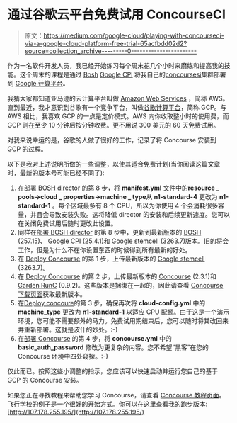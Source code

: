 # 通过谷歌云平台免费试用 ConcourseCI

> 原文：<https://medium.com/google-cloud/playing-with-concourseci-via-a-google-cloud-platform-free-trial-65acfbdd02d2?source=collection_archive---------0----------------------->

作为一名软件开发人员，我已经开始练习每个周末花几个小时来磨练和提高我的技能。这个周末的课程是通过 [Bosh](https://bosh.io/) [Google CPI](https://github.com/cloudfoundry-incubator/bosh-google-cpi-release) 将我自己的[concoursesi](http://concourse.ci)集群部署到 [Google 计算平台](https://cloud.google.com)。

我猜大家都知道亚马逊的云计算平台叫做 [Amazon Web Services](https://aws.amazon.com/) ，简称 AWS。直到最近，我才意识到谷歌有一个竞争平台，叫做[谷歌计算平台](https://cloud.google.com)，简称 GCP。与 AWS 相比，我喜欢 GCP 的一点是定价模式。AWS 向你收取整小时的使用费，而 GCP 则在至少 10 分钟后按分钟收费。更不用说 300 美元的 60 天免费试用。

对我来说幸运的是，谷歌的人做了很好的工作，记录了将 Concourse 安装到 GCP 的过程。

以下是我对上述说明所做的一些调整，以使其适合免费计划(当你阅读这篇文章时，最新的版本号可能已经不同了):

1.  在[部署 BOSH director](https://github.com/cloudfoundry-incubator/bosh-google-cpi-release/tree/master/docs/concourse#deploy-a-bosh-director) 的第 8 步，将 **manifest.yml** 文件中的**resource _ pools->cloud _ properties->machine _ type**从 **n1-standard-4** 更改为 **n1-standard-1** 。每个区域最多有 8 个 CPU，所以为你使用 4 个会消耗很多容量，并且会导致安装失败。这将降低 director 的安装和后续更新速度。您可以在关闭免费试用后随时更改此设置。
2.  同样在[部署 BOSH director](https://github.com/cloudfoundry-incubator/bosh-google-cpi-release/tree/master/docs/concourse#deploy-a-bosh-director) 的第 8 步中，更新到最新版本的 [BOSH](http://bosh.io/releases/github.com/cloudfoundry/bosh?all=1) (257.15)、 [Google CPI](http://bosh.io/releases/github.com/cloudfoundry-incubator/bosh-google-cpi-release?all=1) (25.4.1)和 [Google stemcell](http://bosh.io/stemcells/bosh-google-kvm-ubuntu-trusty-go_agent) (3263.7)版本。旧的将会工作，但是为什么不在你设置东西的时候得到所有最新的好处。
3.  在 [Deploy Concourse](https://github.com/cloudfoundry-incubator/bosh-google-cpi-release/tree/master/docs/concourse#deploy-concourse) 的第 1 步，上传最新版本的 [Google stemcell](http://bosh.io/stemcells/bosh-google-kvm-ubuntu-trusty-go_agent) (3263.7)。
4.  在 [Deploy Concourse](https://github.com/cloudfoundry-incubator/bosh-google-cpi-release/tree/master/docs/concourse#deploy-concourse) 的第 2 步，上传最新版本的 [Concourse](http://bosh.io/releases/github.com/concourse/concourse) (2.3.1)和 [Garden RunC](http://bosh.io/releases/github.com/cloudfoundry/garden-runc-release?all=1) (0.9.2)。这些版本是捆绑在一起的，因此请查看 [Concourse 下载页面](https://concourse.ci/downloads.html)获取最新版本。
5.  在[Deploy concoure](https://github.com/cloudfoundry-incubator/bosh-google-cpi-release/tree/master/docs/concourse#deploy-concourse)的第 3 步，确保再次将 **cloud-config.yml** 中的 **machine_type** 更改为 **n1-standard-1** 以适应 CPU 配额。由于这是一个演示环境，您可能不需要额外的马力。免费试用期结束后，您可以随时将其改回来并重新部署。这就是波什的妙处。:-)
6.  在[部署 Concourse](https://github.com/cloudfoundry-incubator/bosh-google-cpi-release/tree/master/docs/concourse#deploy-concourse) 的第 4 步，将 **concourse.yml** 中的 **basic_auth_password** 修改为更复杂的内容。您不希望“黑客”在您的 Concourse 环境中四处窥探。:-)

仅此而已。按照这些小调整的指示，您应该可以快速启动并运行您自己的基于 GCP 的 Concourse 安装。

如果您正在寻找教程来帮助您学习 Concourse，请查看 [Concourse 教程页面](https://concourse.ci/tutorials.html)。飞行学校的例子是一个很好的开始方式。你可以在这里查看我的跑步版本:[http://107.178.255.195/](http://107.178.255.195/)